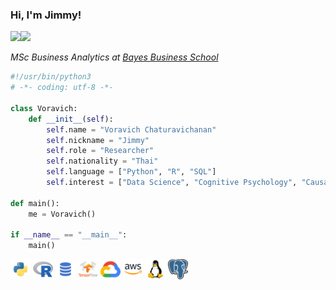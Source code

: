 ### Hi, I'm Jimmy!

<img align="left" src="https://visitor-badge.glitch.me/badge?page_id=voravich-ch.voravich-ch"/> 
<a href="https://www.linkedin.com/in/voravich-ch/"> <img src="https://img.shields.io/badge/-voravich-blue?style=flat-square&logo=Linkedin&logoColor=white&link=https://www.linkedin.com/in/voravich-ch/"/> </a>

<p><em>MSc Business Analytics at <a href="https://www.cass.city.ac.uk/study/masters/courses/business-analytics">Bayes Business School</a></em></p>

```python
#!/usr/bin/python3
# -*- coding: utf-8 -*-

class Voravich:
    def __init__(self):
        self.name = "Voravich Chaturavichanan"
        self.nickname = "Jimmy"
        self.role = "Researcher"
        self.nationality = "Thai"
        self.language = ["Python", "R", "SQL"]
        self.interest = ["Data Science", "Cognitive Psychology", "Causal Statistics"]

def main():
    me = Voravich()

if __name__ == "__main__":
    main()
```
<tr>
<code><img height="32" src="https://raw.githubusercontent.com/github/explore/80688e429a7d4ef2fca1e82350fe8e3517d3494d/topics/python/python.png"></code>
<code><img height="32" src="https://raw.githubusercontent.com/github/explore/80688e429a7d4ef2fca1e82350fe8e3517d3494d/topics/r/r.png"></code>
<code><img height="32" src="https://raw.githubusercontent.com/github/explore/80688e429a7d4ef2fca1e82350fe8e3517d3494d/topics/sql/sql.png"></code>
<code><img height="32" src="https://raw.githubusercontent.com/github/explore/80688e429a7d4ef2fca1e82350fe8e3517d3494d/topics/tensorflow/tensorflow.png"></code>
<code><img height="32" src="https://raw.githubusercontent.com/github/explore/62b74b4ac11782e90fa7c275d62ad1a2855d403d/topics/google-cloud/google-cloud.png"></code>
<code><img height="32" src="https://raw.githubusercontent.com/github/explore/fbceb94436312b6dacde68d122a5b9c7d11f9524/topics/aws/aws.png"></code>
<code><img height="32" src="https://raw.githubusercontent.com/github/explore/80688e429a7d4ef2fca1e82350fe8e3517d3494d/topics/linux/linux.png"></code>
<code><img height="32" src="https://raw.githubusercontent.com/github/explore/80688e429a7d4ef2fca1e82350fe8e3517d3494d/topics/postgresql/postgresql.png"></code>
</tr>

